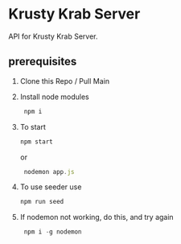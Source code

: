 # Krusty Krab Server

API for Krusty Krab Server.

## prerequisites

1. Clone this Repo / Pull Main
2. Install node modules

   ```js
    npm i
   ```

3. To start

    ```js
    npm start
   ```

   or

   ```js
    nodemon app.js
   ```

4. To use seeder use

   ```js
   npm run seed
   ```

5. If nodemon not working, do this, and try again

   ```js
    npm i -g nodemon
   ```
